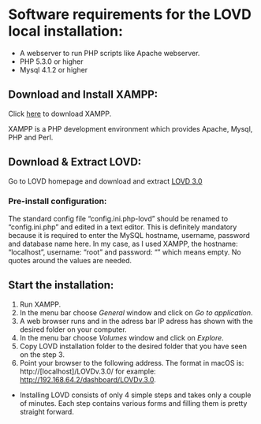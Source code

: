 # Software requirements for the LOVD local installation:
+ A webserver to run PHP scripts like Apache webserver.
+ PHP 5.3.0 or higher
+ Mysql 4.1.2 or higher

## Download and Install XAMPP:
Click [here](https://www.apachefriends.org/index.html) to download XAMPP.

XAMPP is a PHP development environment which provides Apache, Mysql, PHP and Perl.

## Download & Extract LOVD:

Go to LOVD homepage and download and extract [LOVD 3.0](http://www.lovd.nl/3.0/home)

### Pre-install configuration:
The standard config file “config.ini.php-lovd” should be renamed to “config.ini.php” and edited in a text editor. This is definitely mandatory because it is required to enter the MySQL hostname, username, password and database name here. In my case, as I used XAMPP, the hostname: “localhost”, username: “root” and password: “” which means empty. No quotes around the values are needed. 

## Start the installation:
1. Run XAMPP.
2. In the menu bar choose _General_ window and click on _Go to application_.
3. A web browser runs and in the adress bar IP adress has shown with the desired folder on your computer.
4. In the menu bar choose _Volumes_ window and click on _Explore_.
5. Copy LOVD installation folder to the desired folder that you have seen on the step 3.
6. Point your browser to the following address. The format in macOS is: http://[localhost]/LOVDv.3.0/ for example: http://192.168.64.2/dashboard/LOVDv.3.0.

+ Installing LOVD consists of only 4 simple steps and takes only a couple of minutes. Each step contains various forms and filling them is pretty straight forward. 



